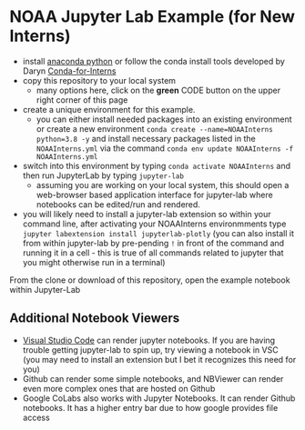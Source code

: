 # NOAA Jupyter Lab Example (for New Interns)

- install [anaconda python](https://www.anaconda.com/products/individual) or follow the conda install tools developed by Daryn [Conda-for-Interns](https://github.com/darynwhite/Conda-for-Interns)
- copy this repository to your local system
  + many options here, click on the **green** CODE button on the upper right corner of this page
- create a unique environment for this example.
  + you can either install needed packages into an existing environment or create a new environment `conda create --name=NOAAInterns python=3.8 -y` and install necessary packages listed in the `NOAAInterns.yml` via the command `conda env update NOAAInterns -f NOAAInterns.yml`
- switch into this environment by typing `conda activate NOAAInterns` and then run JupyterLab by typing `jupyter-lab`
  + assuming you are working on your local system, this should open a web-browser based application interface for jupyter-lab where notebooks can be edited/run and rendered.
- you will likely need to install a jupyter-lab extension so within your command line, after activating your NOAAInterns environmments type `jupyter labextension install jupyterlab-plotly` (you can also install it from within jupyter-lab by pre-pending `!` in front of the command and running it in a cell - this is true of all commands related to jupyter that you might otherwise run in a terminal)

From the clone or download of this repository, open the example notebook within Jupyter-Lab

## Additional Notebook Viewers
- [Visual Studio Code](https://code.visualstudio.com/) can render jupyter notebooks.  If you are having trouble getting jupyter-lab to spin up, try viewing a notebook in VSC (you may need to install an extension but I bet it recognizes this need for you)
- Github can render some simple notebooks, and NBViewer can render even more complex ones that are hosted on Github
- Google CoLabs also works with Jupyter Notebooks.  It can render Github notebooks.  It has a higher entry bar due to how google provides file access
